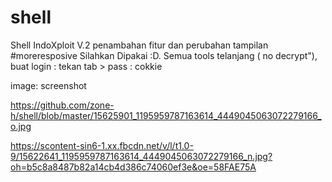 # shell
Shell IndoXploit V.2
penambahan fitur dan perubahan tampilan #moreresposive
Silahkan Dipakai :D. Semua tools telanjang ( no decrypt"),
buat login : tekan tab > pass : cokkie

image: screenshot

https://github.com/zone-h/shell/blob/master/15625901_1195959787163614_4449045063072279166_o.jpg

https://scontent-sin6-1.xx.fbcdn.net/v/l/t1.0-9/15622641_1195959787163614_4449045063072279166_n.jpg?oh=b5c8a8487b82a14cb4d386c74060ef3e&oe=58FAE75A


